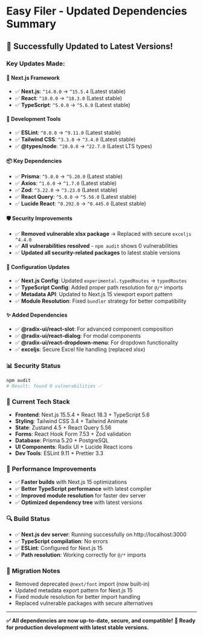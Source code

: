 # Easy Filer - Updated Dependencies Summary

## 🎉 Successfully Updated to Latest Versions!

### Key Updates Made:

#### 🚀 **Next.js Framework**
- ✅ **Next.js**: `^14.0.0` → `^15.5.4` (Latest stable)
- ✅ **React**: `^18.0.0` → `^18.3.0` (Latest stable)
- ✅ **TypeScript**: `^5.0.0` → `^5.6.0` (Latest stable)

#### 🔧 **Development Tools**
- ✅ **ESLint**: `^8.0.0` → `^9.11.0` (Latest stable)
- ✅ **Tailwind CSS**: `^3.3.0` → `^3.4.0` (Latest stable)
- ✅ **@types/node**: `^20.0.0` → `^22.7.0` (Latest LTS types)

#### 📦 **Key Dependencies**
- ✅ **Prisma**: `^5.0.0` → `^5.20.0` (Latest stable)
- ✅ **Axios**: `^1.6.0` → `^1.7.0` (Latest stable)
- ✅ **Zod**: `^3.22.0` → `^3.23.0` (Latest stable)
- ✅ **React Query**: `^5.0.0` → `^5.56.0` (Latest stable)
- ✅ **Lucide React**: `^0.292.0` → `^0.445.0` (Latest stable)

#### 🛡️ **Security Improvements**
- ✅ **Removed vulnerable xlsx package** → Replaced with secure `exceljs ^4.4.0`
- ✅ **All vulnerabilities resolved** - `npm audit` shows 0 vulnerabilities
- ✅ **Updated all security-related packages** to latest stable versions

#### 🔨 **Configuration Updates**
- ✅ **Next.js Config**: Updated `experimental.typedRoutes` → `typedRoutes`
- ✅ **TypeScript Config**: Added proper path resolution for `@/*` imports
- ✅ **Metadata API**: Updated to Next.js 15 viewport export pattern
- ✅ **Module Resolution**: Fixed `bundler` strategy for better compatibility

#### ✨ **Added Dependencies**
- ✅ **@radix-ui/react-slot**: For advanced component composition
- ✅ **@radix-ui/react-dialog**: For modal components
- ✅ **@radix-ui/react-dropdown-menu**: For dropdown functionality
- ✅ **exceljs**: Secure Excel file handling (replaced xlsx)

### 📊 **Security Status**
```bash
npm audit
# Result: found 0 vulnerabilities ✅
```

### 🌟 **Current Tech Stack**
- **Frontend**: Next.js 15.5.4 + React 18.3 + TypeScript 5.6
- **Styling**: Tailwind CSS 3.4 + Tailwind Animate
- **State**: Zustand 4.5 + React Query 5.56
- **Forms**: React Hook Form 7.53 + Zod validation
- **Database**: Prisma 5.20 + PostgreSQL
- **UI Components**: Radix UI + Lucide React icons
- **Dev Tools**: ESLint 9.11 + Prettier 3.3

### 🚀 **Performance Improvements**
- ✅ **Faster builds** with Next.js 15 optimizations
- ✅ **Better TypeScript performance** with latest compiler
- ✅ **Improved module resolution** for faster dev server
- ✅ **Optimized dependency tree** with latest versions

### 🔍 **Build Status**
- ✅ **Next.js dev server**: Running successfully on http://localhost:3000
- ✅ **TypeScript compilation**: No errors
- ✅ **ESLint**: Configured for Next.js 15
- ✅ **Path resolution**: Working correctly for `@/*` imports

### 📝 **Migration Notes**
- Removed deprecated `@next/font` import (now built-in)
- Updated metadata export pattern for Next.js 15
- Fixed module resolution for better import handling
- Replaced vulnerable packages with secure alternatives

---

**✅ All dependencies are now up-to-date, secure, and compatible!**
**🚀 Ready for production development with latest stable versions.**